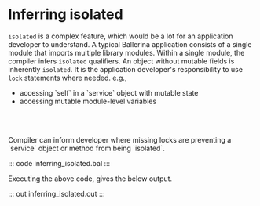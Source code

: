 # Inferring isolated

`isolated` is a complex feature, which would be a lot for an application developer to understand.
A typical Ballerina application consists of a single module that imports multiple library modules.
Within a single module, the compiler infers `isolated` qualifiers. An object without mutable fields is
inherently `isolated`. It is the application developer's responsibility to use `lock` statements where
needed. e.g.,
<ul>
<li>accessing `self` in a `service` object with mutable state</li>
<li>accessing mutable module-level variables</li>
</ul>
<br></br>
<p>Compiler can inform developer where missing locks are preventing a `service` object or method from
being `isolated`.</p>

::: code inferring_isolated.bal :::

Executing the above code, gives the below output.

::: out inferring_isolated.out :::